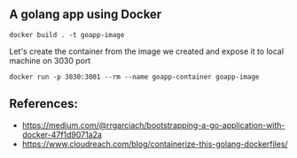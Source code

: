 ## A golang app using Docker
```
docker build . -t goapp-image
```
Let's create the container from the image we created and expose it to local machine on 3030 port
```
docker run -p 3030:3001 --rm --name goapp-container goapp-image
```
## References:
* https://medium.com/@rrgarciach/bootstrapping-a-go-application-with-docker-47f1d9071a2a
* https://www.cloudreach.com/blog/containerize-this-golang-dockerfiles/